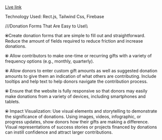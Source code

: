 <a href="https://whimsical-fairy-1a7af3.netlify.app/">Live link</a>

Technology Used: Rect.js, Tailwind Css, Firebase

///Donation Forms That Are Easy to Use\\\

⦿Create donation forms that are simple to fill out and straightforward. Reduce the amount of fields required to reduce friction and increase donations.

⦿ Allow contributors to make one-time or recurring gifts with a variety of frequency options (e.g., monthly, quarterly).

⦿ Allow donors to enter custom gift amounts as well as suggested donation amounts to give them an indication of what others are contributing. Include tooltips and help text to help donors navigate the contribution process.

⦿ Ensure that the website is fully responsive so that donors may easily make donations from a variety of devices, including smartphones and tablets.

⦿ Impact Visualization: Use visual elements and storytelling to demonstrate the significance of donations. Using images, videos, infographic, or progress updates, show donors how their gifts are making a difference. Visual representations of success stories or projects financed by donations can instill confidence and attract larger contributions.
